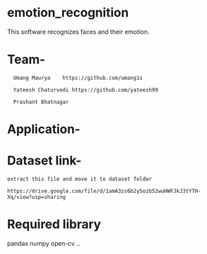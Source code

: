 # emotion_recognition

  This software recognizes faces and their emotion.
  
  
# Team-
      Umang Maurya    https://github.com/umang1s
      
      Yateesh Chaturvedi https://github.com/yateesh99
      
      Prashant Bhatnagar
      
# Application- 


# Dataset link-
    extract this file and move it to dataset folder

    https://drive.google.com/file/d/1amA3zs6b2ySozb52wuHWFJkJ3tYTH-Xq/view?usp=sharing


# Required library

  pandas
  numpy
  open-cv
  ..
